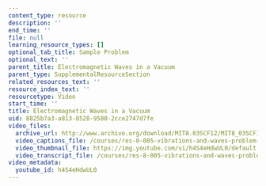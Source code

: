 ```yaml
---
content_type: resource
description: ''
end_time: ''
file: null
learning_resource_types: []
optional_tab_title: Sample Problem
optional_text: ''
parent_title: Electromagnetic Waves in a Vacuum
parent_type: SupplementalResourceSection
related_resources_text: ''
resource_index_text: ''
resourcetype: Video
start_time: ''
title: Electromagnetic Waves in a Vacuum
uid: 8825b7a3-a813-8528-9580-2cce2747d7fe
video_files:
  archive_url: http://www.archive.org/download/MIT8.03SCF12/MIT8_03SCF12_ses08_300k.mp4
  video_captions_file: /courses/res-8-005-vibrations-and-waves-problem-solving-fall-2012/085accc0bb2f530e804d86cc6b6fd209_h4S4eHdwUL0.vtt
  video_thumbnail_file: https://img.youtube.com/vi/h4S4eHdwUL0/default.jpg
  video_transcript_file: /courses/res-8-005-vibrations-and-waves-problem-solving-fall-2012/55fb4dfc32784173cd4ef4c524e63e75_h4S4eHdwUL0.pdf
video_metadata:
  youtube_id: h4S4eHdwUL0
---
```

